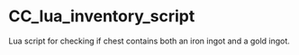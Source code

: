 # CC_lua_inventory_script
Lua script for checking if chest contains both an iron ingot and a gold ingot.
